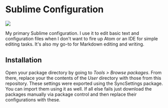 
# Sublime Configuration #

![](https://github.com/catlinman/neko-config/blob/master/sublime/preview.png)

My primary Sublime configuration. I use it to edit basic text and configuration
files when I don't want to fire up Atom or an IDE for simple editing tasks.
It's also my go-to for Markdown editing and writing.

## Installation ##

Open your package directory by going to *Tools > Browse packages*. From there,
replace your the contents of the *User* directory with those from this
repository. These settings were exported using the SyncSettings package. You
can import them using it as well. If all else fails just download the packages
manually via package control and then replace their configurations with these.
